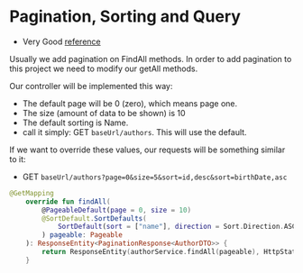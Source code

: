 # Pagination, Sorting and Query

- Very Good [reference](https://reflectoring.io/spring-boot-paging/)

Usually we add pagination on FindAll methods. In order to add pagination to this project we need to modify our getAll
methods.

Our controller will be implemented this way:
- The default page will be 0 (zero), which means page one.
- The size (amount of data to be shown) is 10
- The default sorting is Name.
- call it simply: GET `baseUrl/authors`. This will use the default.

If we want to override these values, our requests will be something similar to it:
- GET `baseUrl/authors?page=0&size=5&sort=id,desc&sort=birthDate,asc`

```kotlin
@GetMapping
    override fun findAll(
        @PageableDefault(page = 0, size = 10)
        @SortDefault.SortDefaults(
            SortDefault(sort = ["name"], direction = Sort.Direction.ASC)
        ) pageable: Pageable
    ): ResponseEntity<PaginationResponse<AuthorDTO>> {
        return ResponseEntity(authorService.findAll(pageable), HttpStatus.OK)
    }
```
